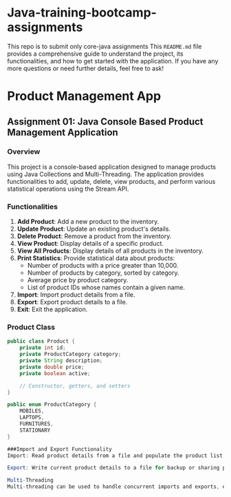 # Java-training-bootcamp-assignments
This repo is to submit only core-java assignments
This `README.md` file provides a comprehensive guide to understand the project, its functionalities, and how to get started with the application. If you have any more questions or need further details, feel free to ask!

# Product Management App

## Assignment 01: Java Console Based Product Management Application

### Overview
This project is a console-based application designed to manage products using Java Collections and Multi-Threading. The application provides functionalities to add, update, delete, view products, and perform various statistical operations using the Stream API.

### Functionalities
1. **Add Product**: Add a new product to the inventory.
2. **Update Product**: Update an existing product's details.
3. **Delete Product**: Remove a product from the inventory.
4. **View Product**: Display details of a specific product.
5. **View All Products**: Display details of all products in the inventory.
6. **Print Statistics**: Provide statistical data about products:
   - Number of products with a price greater than 10,000.
   - Number of products by category, sorted by category.
   - Average price by product category.
   - List of product IDs whose names contain a given name.
7. **Import**: Import product details from a file.
8. **Export**: Export product details to a file.
9. **Exit**: Exit the application.

### Product Class
```java
public class Product {
    private int id;
    private ProductCategory category;
    private String description;
    private double price;
    private boolean active;

    // Constructor, getters, and setters
}

public enum ProductCategory {
    MOBILES,
    LAPTOPS,
    FURNITURES,
    STATIONARY
}

###Import and Export Functionality
Import: Read product details from a file and populate the product list.

Export: Write current product details to a file for backup or sharing purposes.

Multi-Threading
Multi-threading can be used to handle concurrent imports and exports, ensuring the application remains responsive during these operations.

